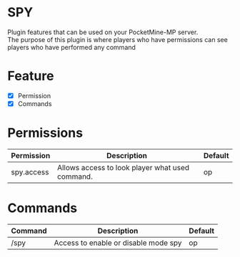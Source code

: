 # SPY
Plugin features that can be used on your PocketMine-MP server.<br>
The purpose of this plugin is where players who have permissions can see players who have performed any command

# Feature
- [x] Permission
- [x] Commands

# Permissions
| **Permission** | **Description** | **Default** |
| --- | --- | --- |
| spy.access | Allows access to look player what used command. | op |

# Commands
| **Command** | **Description** | **Default** |
| --- | --- | --- |
| /spy | Access to enable or disable mode spy | op |
